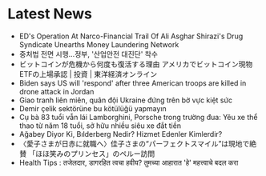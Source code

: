 # Latest News
-  ED's Operation At Narco-Financial Trail Of Ali Asghar Shirazi's Drug Syndicate Unearths Money Laundering Network
-  중처법 전면 시행…정부, '산업안전 대진단' 착수
-  ビットコインが危機から何度も復活する理由 アメリカでビットコイン現物ETFの上場承認 | 投資 | 東洋経済オンライン
-  Biden says US will 'respond' after three American troops are killed in drone attack in Jordan
-  Giao tranh liên miên, quân đội Ukraine đứng trên bờ vực kiệt sức
-  Demir çelik sektörüne bu kötülüğü yapmayın
-  Cụ bà 83 tuổi vẫn lái Lamborghini, Porsche trong trường đua: Yêu xe thể thao từ năm 18 tuổi, sở hữu nhiều siêu xe đắt tiền
-  Ağabey Diyor Ki, Bılderberg Nedir? Hizmet Edenler Kimlerdir?
-  〈愛子さまが日赤に就職へ〉佳子さまの“パーフェクトスマイル”は現地で絶賛 「ほほ笑みのプリンセス」のペルー訪問
-  Health Tips : तजेलदार, डागरहित त्वचा हवीय? तुमच्या आहारात 'हे' महत्त्वाचे बदल करा
